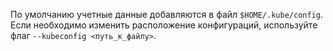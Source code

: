 По умолчанию учетные данные добавляются в файл `$HOME/.kube/config`. Если необходимо изменить расположение конфигураций, используйте флаг `--kubeconfig <путь_к_файлу>`.